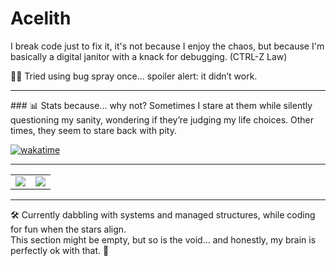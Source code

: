 # Acelith

I break code just to fix it, it's not because I enjoy the chaos, but because I'm basically a digital janitor with a knack for debugging. (CTRL-Z Law)

🐛💥 Tried using bug spray once... spoiler alert: it didn’t work. 
<hr>
### 📊 Stats because... why not?
Sometimes I stare at them while silently questioning my sanity, wondering if they’re judging my life choices. Other times, they seem to stare back with pity.

[![wakatime](https://wakatime.com/badge/user/17828029-daff-4a38-bd4f-d50e3d514f08.svg)](https://wakatime.com/@17828029-daff-4a38-bd4f-d50e3d514f08)
<hr>
<table>
  <tr>
    <td>
      <img src="https://wakatime.com/share/@Acelith/21cdeb77-af1d-4219-ba5a-f0fb0602922a.png" />
    </td>
    <td>
      <img src="https://wakatime.com/share/@Acelith/65158289-e433-443c-9e6e-783cbe6f50cd.png" />
    </td>
  </tr>
</table>

<hr>

🛠️ Currently dabbling with systems and managed structures, while coding for fun when the stars align.  
This section might be empty, but so is the void... and honestly, my brain is perfectly ok with that. 🌌

